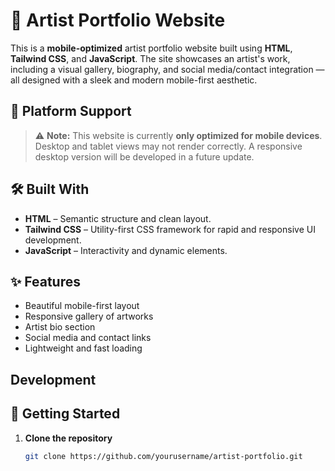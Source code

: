 # 🎨 Artist Portfolio Website

This is a **mobile-optimized** artist portfolio website built using **HTML**, **Tailwind CSS**, and **JavaScript**. The site showcases an artist's work, including a visual gallery, biography, and social media/contact integration — all designed with a sleek and modern mobile-first aesthetic.

## 📱 Platform Support

> ⚠️ **Note:** This website is currently **only optimized for mobile devices**. Desktop and tablet views may not render correctly. A responsive desktop version will be developed in a future update.

## 🛠️ Built With

- **HTML** – Semantic structure and clean layout.
- **Tailwind CSS** – Utility-first CSS framework for rapid and responsive UI development.
- **JavaScript** – Interactivity and dynamic elements.

## ✨ Features

- Beautiful mobile-first layout
- Responsive gallery of artworks
- Artist bio section
- Social media and contact links
- Lightweight and fast loading

## Development

## 🚀 Getting Started

1. **Clone the repository**
   ```bash
   git clone https://github.com/yourusername/artist-portfolio.git
